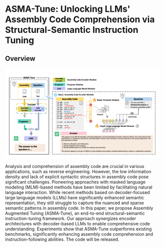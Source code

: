 # ASMA-Tune: Unlocking LLMs' Assembly Code Comprehension via Structural-Semantic Instruction Tuning

## Overview
![overview](./static/images/Overview.png)

Analysis and comprehension of assembly code are crucial in various applications, such as reverse engineering. However, the low information density and lack of explicit syntactic structures in assembly code pose significant challenges. Pioneering approaches with masked language modeling (MLM)-based methods have been limited by facilitating natural language interaction. While recent methods based on decoder-focused large language models (LLMs) have significantly enhanced semantic representation, they still struggle to capture the nuanced and sparse semantic patterns in assembly code. In this paper, we propose Assembly Augmented Tuning (ASMA-Tune), an end-to-end structural-semantic instruction-tuning framework. Our approach synergizes encoder architectures with decoder-based LLMs to enable comprehensive code understanding. Experiments show that ASMA-Tune outperforms existing benchmarks, significantly enhancing assembly code comprehension and instruction-following abilities. The code will be released.

